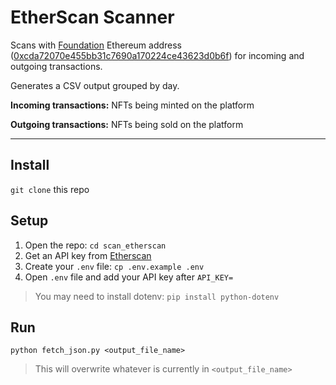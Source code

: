 # EtherScan Scanner

Scans with [Foundation](https://foundation.app/) Ethereum address ([0xcda72070e455bb31c7690a170224ce43623d0b6f](https://etherscan.io/token/0x3B3ee1931Dc30C1957379FAc9aba94D1C48a5405?a=0xcda72070e455bb31c7690a170224ce43623d0b6f)) for incoming and outgoing transactions.

Generates a CSV output grouped by day.

**Incoming transactions:** NFTs being minted on the platform

**Outgoing transactions:** NFTs being sold on the platform

---

## Install

`git clone` this repo

## Setup

1. Open the repo: `cd scan_etherscan`
2. Get an API key from [Etherscan](https://etherscan.io/apis)
3. Create your `.env` file: `cp .env.example .env`
4. Open `.env` file and add your API key after `API_KEY=`

> You may need to install dotenv: `pip install python-dotenv`

## Run

`python fetch_json.py <output_file_name>`

> This will overwrite whatever is currently in `<output_file_name>`
